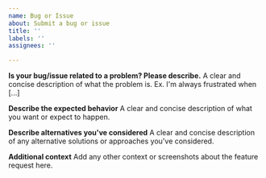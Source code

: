 ```yaml
---
name: Bug or Issue
about: Submit a bug or issue
title: ''
labels: ''
assignees: ''

---
```


**Is your bug/issue related to a problem? Please describe.**
A clear and concise description of what the problem is. Ex. I'm always frustrated when [...]

**Describe the expected behavior**
A clear and concise description of what you want or expect to happen.

**Describe alternatives you've considered**
A clear and concise description of any alternative solutions or approaches you've considered.

**Additional context**
Add any other context or screenshots about the feature request here.
